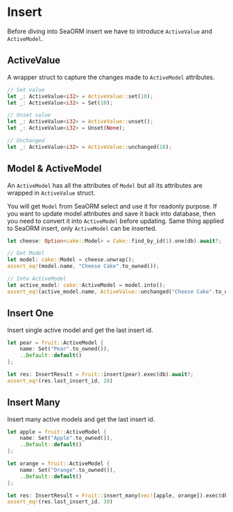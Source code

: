 # Insert

Before diving into SeaORM insert we have to introduce `ActiveValue` and `ActiveModel`.

## ActiveValue

A wrapper struct to capture the changes made to `ActiveModel` attributes.

```rust
// Set value
let _: ActiveValue<i32> = ActiveValue::set(10);
let _: ActiveValue<i32> = Set(10);

// Unset value
let _: ActiveValue<i32> = ActiveValue::unset();
let _: ActiveValue<i32> = Unset(None);

// Unchanged
let _: ActiveValue<i32> = ActiveValue::unchanged(10);
```

## Model & ActiveModel

An `ActiveModel` has all the attributes of `Model` but all its attributes are wrapped in `ActiveValue` struct.

You will get `Model` from SeaORM select and use it for readonly purpose. If you want to update model attributes and save it back into database, then you need to convert it into `ActiveModel` before updating. Same thing applied to SeaORM insert, only `ActiveModel` can be inserted.

```rust
let cheese: Option<cake::Model> = Cake::find_by_id(1).one(db).await?;

// Get Model
let model: cake::Model = cheese.unwrap();
assert_eq!(model.name, "Cheese Cake".to_owned());

// Into ActiveModel
let active_model: cake::ActiveModel = model.into();
assert_eq!(active_model.name, ActiveValue::unchanged("Cheese Cake".to_owned()));

```

## Insert One

Insert single active model and get the last insert id.

```rust
let pear = fruit::ActiveModel {
    name: Set("Pear".to_owned()),
    ..Default::default()
};

let res: InsertResult = Fruit::insert(pear).exec(db).await?;
assert_eq!(res.last_insert_id, 28)
```

## Insert Many

Insert many active models and get the last insert id.

```rust
let apple = fruit::ActiveModel {
    name: Set("Apple".to_owned()),
    ..Default::default()
};

let orange = fruit::ActiveModel {
    name: Set("Orange".to_owned()),
    ..Default::default()
};

let res: InsertResult = Fruit::insert_many(vec![apple, orange]).exec(db).await?;
assert_eq!(res.last_insert_id, 30)
```

